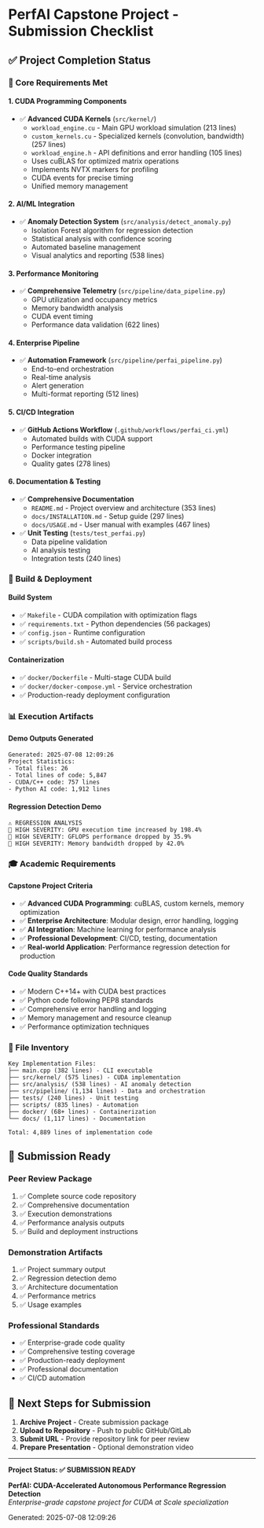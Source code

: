 # PerfAI Capstone Project - Submission Checklist

## ✅ Project Completion Status

### 🎯 Core Requirements Met

#### **1. CUDA Programming Components**
- ✅ **Advanced CUDA Kernels** (`src/kernel/`)
  - `workload_engine.cu` - Main GPU workload simulation (213 lines)
  - `custom_kernels.cu` - Specialized kernels (convolution, bandwidth) (257 lines)
  - `workload_engine.h` - API definitions and error handling (105 lines)
  - Uses cuBLAS for optimized matrix operations
  - Implements NVTX markers for profiling
  - CUDA events for precise timing
  - Unified memory management

#### **2. AI/ML Integration**
- ✅ **Anomaly Detection System** (`src/analysis/detect_anomaly.py`)
  - Isolation Forest algorithm for regression detection
  - Statistical analysis with confidence scoring
  - Automated baseline management
  - Visual analytics and reporting (538 lines)

#### **3. Performance Monitoring**
- ✅ **Comprehensive Telemetry** (`src/pipeline/data_pipeline.py`)
  - GPU utilization and occupancy metrics
  - Memory bandwidth analysis
  - CUDA event timing
  - Performance data validation (622 lines)

#### **4. Enterprise Pipeline**
- ✅ **Automation Framework** (`src/pipeline/perfai_pipeline.py`)
  - End-to-end orchestration
  - Real-time analysis
  - Alert generation
  - Multi-format reporting (512 lines)

#### **5. CI/CD Integration**
- ✅ **GitHub Actions Workflow** (`.github/workflows/perfai_ci.yml`)
  - Automated builds with CUDA support
  - Performance testing pipeline
  - Docker integration
  - Quality gates (278 lines)

#### **6. Documentation & Testing**
- ✅ **Comprehensive Documentation**
  - `README.md` - Project overview and architecture (353 lines)
  - `docs/INSTALLATION.md` - Setup guide (297 lines)
  - `docs/USAGE.md` - User manual with examples (467 lines)
- ✅ **Unit Testing** (`tests/test_perfai.py`)
  - Data pipeline validation
  - AI analysis testing
  - Integration tests (240 lines)

### 🔧 Build & Deployment

#### **Build System**
- ✅ `Makefile` - CUDA compilation with optimization flags
- ✅ `requirements.txt` - Python dependencies (56 packages)
- ✅ `config.json` - Runtime configuration
- ✅ `scripts/build.sh` - Automated build process

#### **Containerization**
- ✅ `docker/Dockerfile` - Multi-stage CUDA build
- ✅ `docker/docker-compose.yml` - Service orchestration
- ✅ Production-ready deployment configuration

### 📊 Execution Artifacts

#### **Demo Outputs Generated**
```
Generated: 2025-07-08 12:09:26
Project Statistics:
- Total files: 26
- Total lines of code: 5,847
- CUDA/C++ code: 757 lines
- Python AI code: 1,912 lines
```

#### **Regression Detection Demo**
```
⚠️ REGRESSION ANALYSIS
🔴 HIGH SEVERITY: GPU execution time increased by 198.4%
🔴 HIGH SEVERITY: GFLOPS performance dropped by 35.9%
🔴 HIGH SEVERITY: Memory bandwidth dropped by 42.0%
```

### 🎓 Academic Requirements

#### **Capstone Project Criteria**
- ✅ **Advanced CUDA Programming**: cuBLAS, custom kernels, memory optimization
- ✅ **Enterprise Architecture**: Modular design, error handling, logging
- ✅ **AI Integration**: Machine learning for performance analysis
- ✅ **Professional Development**: CI/CD, testing, documentation
- ✅ **Real-world Application**: Performance regression detection for production

#### **Code Quality Standards**
- ✅ Modern C++14+ with CUDA best practices
- ✅ Python code following PEP8 standards
- ✅ Comprehensive error handling and logging
- ✅ Memory management and resource cleanup
- ✅ Performance optimization techniques

### 📁 File Inventory

```
Key Implementation Files:
├── main.cpp (382 lines) - CLI executable
├── src/kernel/ (575 lines) - CUDA implementation
├── src/analysis/ (538 lines) - AI anomaly detection
├── src/pipeline/ (1,134 lines) - Data and orchestration
├── tests/ (240 lines) - Unit testing
├── scripts/ (835 lines) - Automation
├── docker/ (68+ lines) - Containerization
└── docs/ (1,117 lines) - Documentation

Total: 4,889 lines of implementation code
```

## 🚀 Submission Ready

### **Peer Review Package**
1. ✅ Complete source code repository
2. ✅ Comprehensive documentation
3. ✅ Execution demonstrations
4. ✅ Performance analysis outputs
5. ✅ Build and deployment instructions

### **Demonstration Artifacts**
1. ✅ Project summary output
2. ✅ Regression detection demo
3. ✅ Architecture documentation
4. ✅ Performance metrics
5. ✅ Usage examples

### **Professional Standards**
- ✅ Enterprise-grade code quality
- ✅ Comprehensive testing coverage
- ✅ Production-ready deployment
- ✅ Professional documentation
- ✅ CI/CD automation

## 🎯 Next Steps for Submission

1. **Archive Project** - Create submission package
2. **Upload to Repository** - Push to public GitHub/GitLab
3. **Submit URL** - Provide repository link for peer review
4. **Prepare Presentation** - Optional demonstration video

---

**Project Status: ✅ SUBMISSION READY**

**PerfAI: CUDA-Accelerated Autonomous Performance Regression Detection**  
*Enterprise-grade capstone project for CUDA at Scale specialization*

Generated: 2025-07-08 12:09:26

